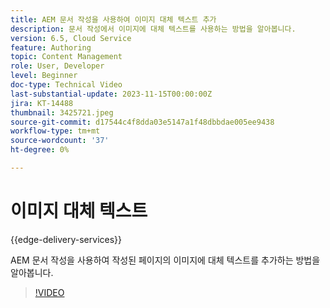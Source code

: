 ```yaml
---
title: AEM 문서 작성을 사용하여 이미지 대체 텍스트 추가
description: 문서 작성에서 이미지에 대체 텍스트를 사용하는 방법을 알아봅니다.
version: 6.5, Cloud Service
feature: Authoring
topic: Content Management
role: User, Developer
level: Beginner
doc-type: Technical Video
last-substantial-update: 2023-11-15T00:00:00Z
jira: KT-14488
thumbnail: 3425721.jpeg
source-git-commit: d17544c4f8dda03e5147a1f48dbbdae005ee9438
workflow-type: tm+mt
source-wordcount: '37'
ht-degree: 0%

---
```



# 이미지 대체 텍스트

{{edge-delivery-services}}

AEM 문서 작성을 사용하여 작성된 페이지의 이미지에 대체 텍스트를 추가하는 방법을 알아봅니다.

>[!VIDEO](https://video.tv.adobe.com/v/3425721/?learn=on)
